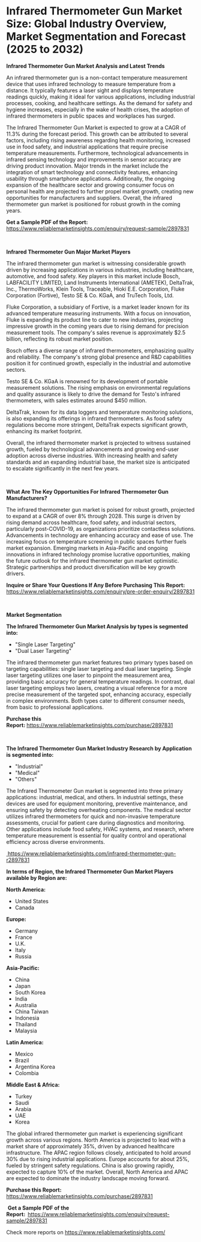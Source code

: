 <p><h1>Infrared Thermometer Gun Market Size: Global Industry Overview, Market Segmentation and Forecast (2025 to 2032)</h1></p><p><strong>Infrared Thermometer Gun Market Analysis and Latest Trends</strong></p>
<p><p>An infrared thermometer gun is a non-contact temperature measurement device that uses infrared technology to measure temperature from a distance. It typically features a laser sight and displays temperature readings quickly, making it ideal for various applications, including industrial processes, cooking, and healthcare settings. As the demand for safety and hygiene increases, especially in the wake of health crises, the adoption of infrared thermometers in public spaces and workplaces has surged.</p><p>The Infrared Thermometer Gun Market is expected to grow at a CAGR of 11.3% during the forecast period. This growth can be attributed to several factors, including rising awareness regarding health monitoring, increased use in food safety, and industrial applications that require precise temperature measurements. Furthermore, technological advancements in infrared sensing technology and improvements in sensor accuracy are driving product innovation. Major trends in the market include the integration of smart technology and connectivity features, enhancing usability through smartphone applications. Additionally, the ongoing expansion of the healthcare sector and growing consumer focus on personal health are projected to further propel market growth, creating new opportunities for manufacturers and suppliers. Overall, the infrared thermometer gun market is positioned for robust growth in the coming years.</p></p>
<p><strong>Get a Sample PDF of the Report:&nbsp;</strong> <a href="https://www.reliablemarketinsights.com/enquiry/request-sample/2897831?utm_campaign=2317&utm_medium=2&utm_source=Github&utm_content=ia&utm_term=15032025&utm_id=infrared-thermometer-gun">https://www.reliablemarketinsights.com/enquiry/request-sample/2897831</a></p>
<p>&nbsp;</p>
<p><strong>Infrared Thermometer Gun Major Market Players</strong></p>
<p><p>The infrared thermometer gun market is witnessing considerable growth driven by increasing applications in various industries, including healthcare, automotive, and food safety. Key players in this market include Bosch, LABFACILITY LIMITED, Land Instruments International (AMETEK), DeltaTrak, Inc., ThermoWorks, Klein Tools, Traceable, Hioki E.E. Corporation, Fluke Corporation (Fortive), Testo SE & Co. KGaA, and TruTech Tools, Ltd.</p><p>Fluke Corporation, a subsidiary of Fortive, is a market leader known for its advanced temperature measuring instruments. With a focus on innovation, Fluke is expanding its product line to cater to new industries, projecting impressive growth in the coming years due to rising demand for precision measurement tools. The company's sales revenue is approximately $2.5 billion, reflecting its robust market position.</p><p>Bosch offers a diverse range of infrared thermometers, emphasizing quality and reliability. The company's strong global presence and R&D capabilities position it for continued growth, especially in the industrial and automotive sectors.</p><p>Testo SE & Co. KGaA is renowned for its development of portable measurement solutions. The rising emphasis on environmental regulations and quality assurance is likely to drive the demand for Testo's infrared thermometers, with sales estimates around $450 million.</p><p>DeltaTrak, known for its data loggers and temperature monitoring solutions, is also expanding its offerings in infrared thermometers. As food safety regulations become more stringent, DeltaTrak expects significant growth, enhancing its market footprint.</p><p>Overall, the infrared thermometer market is projected to witness sustained growth, fueled by technological advancements and growing end-user adoption across diverse industries. With increasing health and safety standards and an expanding industrial base, the market size is anticipated to escalate significantly in the next few years.</p></p>
<p>&nbsp;</p>
<p><strong>What Are The Key Opportunities For Infrared Thermometer Gun Manufacturers?</strong></p>
<p><p>The infrared thermometer gun market is poised for robust growth, projected to expand at a CAGR of over 8% through 2028. This surge is driven by rising demand across healthcare, food safety, and industrial sectors, particularly post-COVID-19, as organizations prioritize contactless solutions. Advancements in technology are enhancing accuracy and ease of use. The increasing focus on temperature screening in public spaces further fuels market expansion. Emerging markets in Asia-Pacific and ongoing innovations in infrared technology promise lucrative opportunities, making the future outlook for the infrared thermometer gun market optimistic. Strategic partnerships and product diversification will be key growth drivers.</p></p>
<p><strong>Inquire or Share Your Questions If Any Before Purchasing This Report:</strong> <a href="https://www.reliablemarketinsights.com/enquiry/pre-order-enquiry/2897831?utm_campaign=2317&utm_medium=2&utm_source=Github&utm_content=ia&utm_term=15032025&utm_id=infrared-thermometer-gun">https://www.reliablemarketinsights.com/enquiry/pre-order-enquiry/2897831</a></p>
<p>&nbsp;</p>
<p><strong>Market Segmentation</strong></p>
<p><strong>The Infrared Thermometer Gun Market Analysis by types is segmented into:</strong></p>
<p><ul><li>"Single Laser Targeting"</li><li>"Dual Laser Targeting"</li></ul></p>
<p><p>The infrared thermometer gun market features two primary types based on targeting capabilities: single laser targeting and dual laser targeting. Single laser targeting utilizes one laser to pinpoint the measurement area, providing basic accuracy for general temperature readings. In contrast, dual laser targeting employs two lasers, creating a visual reference for a more precise measurement of the targeted spot, enhancing accuracy, especially in complex environments. Both types cater to different consumer needs, from basic to professional applications.</p></p>
<p><strong>Purchase this Report:&nbsp;</strong><a href="https://www.reliablemarketinsights.com/purchase/2897831?utm_campaign=2317&utm_medium=2&utm_source=Github&utm_content=ia&utm_term=15032025&utm_id=infrared-thermometer-gun">https://www.reliablemarketinsights.com/purchase/2897831</a></p>
<p>&nbsp;</p>
<p><strong>The Infrared Thermometer Gun Market Industry Research by Application is segmented into:</strong></p>
<p><ul><li>"Industrial"</li><li>"Medical"</li><li>"Others"</li></ul></p>
<p><p>The Infrared Thermometer Gun market is segmented into three primary applications: industrial, medical, and others. In industrial settings, these devices are used for equipment monitoring, preventive maintenance, and ensuring safety by detecting overheating components. The medical sector utilizes infrared thermometers for quick and non-invasive temperature assessments, crucial for patient care during diagnostics and monitoring. Other applications include food safety, HVAC systems, and research, where temperature measurement is essential for quality control and operational efficiency across diverse environments.</p></p>
<p><a href="https://www.reliablemarketinsights.com/infrared-thermometer-gun-r2897831?utm_campaign=2317&utm_medium=2&utm_source=Github&utm_content=ia&utm_term=15032025&utm_id=infrared-thermometer-gun">&nbsp;https://www.reliablemarketinsights.com/infrared-thermometer-gun-r2897831</a></p>
<p><strong>In terms of Region, the Infrared Thermometer Gun Market Players available by Region are:</strong></p>
<p>
    <p> <strong> North America: </strong>
        <ul>
            <li>United States</li>
            <li>Canada</li>
        </ul>
        </p> 
    <p> <strong> Europe: </strong>
        <ul>
            <li>Germany</li>
            <li>France</li>
            <li>U.K.</li>
            <li>Italy</li>
            <li>Russia</li>
        </ul>
        </p> 
    <p> <strong> Asia-Pacific: </strong>
        <ul>
            <li>China</li>
            <li>Japan</li>
            <li>South Korea</li>
            <li>India</li>
            <li>Australia</li>
            <li>China Taiwan</li>
            <li>Indonesia</li>
            <li>Thailand</li>
            <li>Malaysia</li>
        </ul>
        </p> 
    <p> <strong> Latin America: </strong>
        <ul>
            <li>Mexico</li>
            <li>Brazil</li>
            <li>Argentina Korea</li>
            <li>Colombia</li>
        </ul>
        </p> 
    <p> <strong> Middle East & Africa: </strong>
        <ul>
            <li>Turkey</li>
            <li>Saudi</li>
            <li>Arabia</li>
            <li>UAE</li>
            <li>Korea</li>
        </ul>
    </p>
    </p>
<p><p>The global infrared thermometer gun market is experiencing significant growth across various regions. North America is projected to lead with a market share of approximately 35%, driven by advanced healthcare infrastructure. The APAC region follows closely, anticipated to hold around 30% due to rising industrial applications. Europe accounts for about 25%, fueled by stringent safety regulations. China is also growing rapidly, expected to capture 10% of the market. Overall, North America and APAC are expected to dominate the industry landscape moving forward.</p></p>
<p><strong>Purchase this Report: </strong><a href="https://www.reliablemarketinsights.com/purchase/2897831?utm_campaign=2317&utm_medium=2&utm_source=Github&utm_content=ia&utm_term=15032025&utm_id=infrared-thermometer-gun">https://www.reliablemarketinsights.com/purchase/2897831</a></p>
<p>&nbsp;<strong>Get a Sample PDF of the Report:&nbsp;&nbsp;</strong><a href="https://www.reliablemarketinsights.com/enquiry/request-sample/2897831?utm_campaign=2317&utm_medium=2&utm_source=Github&utm_content=ia&utm_term=15032025&utm_id=infrared-thermometer-gun">https://www.reliablemarketinsights.com/enquiry/request-sample/2897831</a></p>
<p><strong></strong></p>
<p>Check more reports on <a href="https://www.reliablemarketinsights.com/?utm_campaign=2317&utm_medium=2&utm_source=Github&utm_content=ia&utm_term=15032025&utm_id=infrared-thermometer-gun">https://www.reliablemarketinsights.com/</a></p>
